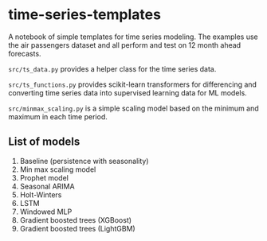# time-series-templates

A notebook of simple templates for time series modeling.
The examples use the air passengers dataset and all perform and test on 12 month ahead forecasts.

`src/ts_data.py` provides a helper class for the time series data.

`src/ts_functions.py` provides scikit-learn transformers for differencing and converting
time series data into supervised learning data for ML models.

`src/minmax_scaling.py` is a simple scaling model based on the minimum and maximum in
each time period.

## List of models

1. Baseline (persistence with seasonality)
1. Min max scaling model
1. Prophet model
1. Seasonal ARIMA
1. Holt-Winters
1. LSTM
1. Windowed MLP
1. Gradient boosted trees (XGBoost)
1. Gradient boosted trees (LightGBM)
